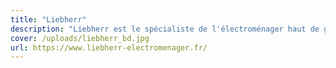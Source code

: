 ```yaml
---
title: "Liebherr"
description: "Liebherr est le spécialiste de l'électroménager haut de gamme. Nous proposons au sein de notre magasin les gammes posable et intégrable."
cover: /uploads/liebherr_bd.jpg
url: https://www.liebherr-electromenager.fr/
---
```

